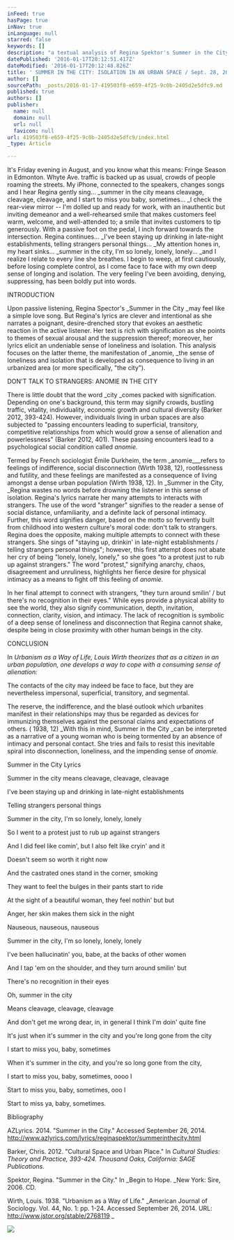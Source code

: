 ```yaml
---
inFeed: true
hasPage: true
inNav: true
inLanguage: null
starred: false
keywords: []
description: "a textual analysis of Regina Spektor's Summer in the City"
datePublished: '2016-01-17T20:12:51.417Z'
dateModified: '2016-01-17T20:12:48.826Z'
title: ' SUMMER IN THE CITY: ISOLATION IN AN URBAN SPACE / Sept. 28, 2014'
author: []
sourcePath: _posts/2016-01-17-419503f8-e659-4f25-9c0b-2405d2e5dfc9.md
published: true
authors: []
publisher:
  name: null
  domain: null
  url: null
  favicon: null
url: 419503f8-e659-4f25-9c0b-2405d2e5dfc9/index.html
_type: Article

---
```

It's
Friday evening in August, and you know what this means: Fringe Season in
Edmonton. Whyte Ave. traffic is backed up as usual, crowds of people roaming
the streets. My iPhone, connected to the speakers, changes songs and I hear
Regina gently sing... _summer in the city
means cleavage, cleavage, cleavage, and I start to miss you baby, sometimes...
_I check the rear-view mirror -- I'm dolled up and ready for work, with an
inauthentic but inviting demeanor and a well-rehearsed smile that makes
customers feel warm, welcome, and well-attended to; a smile that invites
customers to tip generously. With a passive foot on the pedal, I inch forward
towards the intersection. Regina continues... _I've
been staying up drinking in late-night establishments, telling strangers personal
things... _My attention hones in, my heart sinks... _summer in the city, I'm so lonely, lonely, lonely... _and I realize I
relate to every line she breathes. I begin to weep, at first cautiously, before
losing complete control, as I come face to face with my own deep sense of
longing and isolation. The very feeling I've been avoiding, denying,
suppressing, has been boldly put into words.

INTRODUCTION

Upon
passive listening, Regina Spector's _Summer
in the City _may feel like a simple love song. But Regina's lyrics are
clever and intentional as she narrates a poignant, desire-drenched story that evokes
an aesthetic reaction in the active listener. Her text is rich with
signification as she points to themes of sexual arousal and the suppression
thereof; moreover,
her lyrics elicit an undeniable sense of loneliness and isolation. This
analysis focuses on the latter theme, the manifestation of _anomie, _the sense of loneliness and isolation that is developed as
consequence to living in an urbanized area (or more specifically, "the city").

DON'T
TALK TO STRANGERS: ANOMIE IN THE CITY

There
is little doubt that the word _city _comes packed with signification. Depending on one's background, this term may
signify crowds, bustling traffic, vitality, individuality, economic growth and
cultural diversity (Barker 2012, 393-424). However, individuals living in urban
spaces are also subjected to "passing encounters leading to superficial,
transitory, competitive relationships from which would grow a sense of
alienation and powerlessness" (Barker 2012, 401). These passing encounters lead
to a psychological social condition called _anomie._

Termed by French sociologist Émile Durkheim, the term _anomie___refers to feelings of indifference, social disconnection (Wirth 1938, 12),
rootlessness and futility, and these feelings are manifested as a consequence
of living amongst a dense urban population (Wirth 1938, 12). In _Summer in the City, _Regina wastes no
words before drowning the listener in this sense of isolation. Regina's
lyrics narrate her many attempts to interacts with strangers. The use of the
word "stranger" signifies to the reader a sense of social distance,
unfamiliarity, and a definite lack of personal intimacy. Further, this word
signifies danger, based on the motto so fervently built from childhood into
western culture's moral code: don't talk to strangers. Regina does the
opposite, making multiple attempts to connect with these strangers. She sings
of "staying up, drinkin' in late-night establishments / telling strangers personal
things"; however, this first attempt does not abate her cry of being "lonely,
lonely, lonely," so she goes "to a protest just to rub up against strangers."
The word "protest," signifying anarchy, chaos, disagreement and unruliness,
highlights her fierce desire for physical intimacy as a means to fight off this
feeling of _anomie._

In
her final attempt to connect with strangers, "they turn around smilin' / but
there's no recognition in their eyes." While eyes provide a physical ability to
see the world, they also signify communication, depth, invitation, connection,
clarity, vision, and intimacy. The lack of recognition is symbolic of a deep
sense of loneliness and disconnection that Regina cannot shake, despite being
in close proximity with other human beings in the city.

CONCLUSION

In _Urbanism as a Way of Life, Louis
Wirth theorizes that as a citizen in an urban population, one develops a way to
cope with a consuming sense of alienation:_

The contacts of the city may indeed be face to face, but they are
nevertheless impersonal, superficial, transitory, and segmental. 

The
reserve, the indifference, and the blasé outlook which urbanites manifest in
their relationships may thus be regarded as devices for immunizing themselves
against the personal claims and expectations of others. ( 1938, 12) _With
this in mind, Summer in the City _can be
interpreted as a narrative of a young woman who is being tormented by an
absence of intimacy and personal contact. She tries and fails to resist this
inevitable spiral into disconnection, loneliness, and the impending sense of _anomie._

Summer
in the City Lyrics

Summer in the city means cleavage,
cleavage, cleavage

I've been staying up and drinking in
late-night establishments

Telling strangers personal things

Summer in the city, I'm so lonely,
lonely, lonely

So I went to a protest just to rub up
against strangers

And I did feel like comin', but I
also felt like cryin' and it

Doesn't seem so worth it right now

And the castrated ones stand in the
corner, smoking

They want to feel the bulges in their
pants start to ride

At the sight of a beautiful woman,
they feel nothin' but but

Anger, her skin makes them sick in
the night

Nauseous, nauseous, nauseous

Summer in the city, I'm so lonely,
lonely, lonely

I've been hallucinatin' you, babe, at
the backs of other women

And I tap 'em on the shoulder, and
they turn around smilin' but

There's no recognition in their eyes

Oh, summer in the city

Means cleavage, cleavage, cleavage

And don't get me wrong dear, in, in
general I think I'm doin' quite fine

It's just when it's summer in the
city and you're long gone from the city

I start to miss you, baby, sometimes

When it's summer in the city, and
you're so long gone from the city,

I start to miss you, baby, sometimes,
oooo I

Start to miss you, baby, sometimes,
ooo I

Start to miss ya, baby, sometimes.

Bibliography

AZLyrics.
2014\. "Summer in the City." Accessed September 26, 2014\.
http://www.azlyrics.com/lyrics/reginaspektor/summerinthecity.html

Barker,
Chris. 2012\. "Cultural Space and Urban Place." In _Cultural Studies: Theory and Practice, 393-424\. Thousand Oaks, California: SAGE Publications._

Spektor,
Regina. "Summer in the City." In _Begin to
Hope. _New York: Sire, 2006\. CD.

Wirth,
Louis. 1938\. "Urbanism as a Way of Life." _American
Journal of Sociology. Vol. 44, No. 1: pp.
1-24\. Accessed September 26, 2014\. URL: http://www.jstor.org/stable/2768119 _

[][0]

[][1]
![](https://the-grid-user-content.s3-us-west-2.amazonaws.com/98db84aa-ba21-44b0-8e00-95bb7285a90a.jpg)

[0]: http://www.jstor.org/stable/2768119
[1]: 419503f8-e659-4f25-9c0b-2405d2e5dfc9#_ftnref1